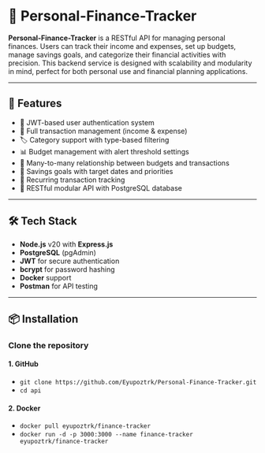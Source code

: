 # 🧠 Personal-Finance-Tracker

**Personal-Finance-Tracker** is a RESTful API for managing personal finances. Users can track their income and expenses, set up budgets, manage savings goals, and categorize their financial activities with precision. This backend service is designed with scalability and modularity in mind, perfect for both personal use and financial planning applications.

---

## 🚀 Features

- 🔐 JWT-based user authentication system
- 🧾 Full transaction management (income & expense)
- 🏷️ Category support with type-based filtering
- 📊 Budget management with alert threshold settings
- 🔄 Many-to-many relationship between budgets and transactions
- 🧠 Savings goals with target dates and priorities
- 🔁 Recurring transaction tracking
- 🧩 RESTful modular API with PostgreSQL database

---

## 🛠️ Tech Stack

- **Node.js** v20 with **Express.js**
- **PostgreSQL** (pgAdmin)
- **JWT** for secure authentication
- **bcrypt** for password hashing
- **Docker** support 
- **Postman** for API testing

---

## 📦 Installation

### Clone the repository

#### 1. GitHub
- `git clone https://github.com/Eyupoztrk/Personal-Finance-Tracker.git`  
- `cd api`

#### 2. Docker
- `docker pull eyupoztrk/finance-tracker`  
- `docker run -d -p 3000:3000 --name finance-tracker eyupoztrk/finance-tracker`



